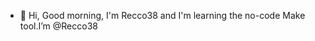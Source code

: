 - 👋 Hi, Good morning,
I'm Recco38 and I'm learning the no-code Make tool.I’m @Recco38

<!---
Recco38/Recco38 is a ✨ special ✨ repository because its `README.md` (this file) appears on your GitHub profile.
You can click the Preview link to take a look at your changes.
--->
